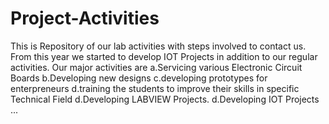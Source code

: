 # Project-Activities
This is Repository of our lab activities with steps involved to contact us.
From this year we started to develop IOT Projects in addition to our regular activities.
Our major activities are a.Servicing various Electronic Circuit Boards b.Developing new designs
c.developing prototypes for enterpreneurs d.training the students to improve their skills in specific
Technical Field d.Developing LABVIEW Projects. d.Developing IOT Projects ...

